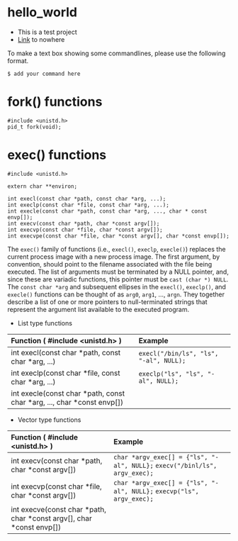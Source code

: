 # hello_world
* This is a test project
* [Link](./README.md) to nowhere 

To make a text box showing some commandlines, please use the following format. 
```
$ add your command here
```

# fork() functions
```
#include <unistd.h>
pid_t fork(void);
```

# exec() functions
```
#include <unistd.h>

extern char **environ;

int execl(const char *path, const char *arg, ...);
int execlp(const char *file, const char *arg, ...);
int execle(const char *path, const char *arg, ..., char * const envp[]);
int execv(const char *path, char *const argv[]);
int execvp(const char *file, char *const argv[]);
int execvpe(const char *file, char *const argv[], char *const envp[]);
```
The `exec()` family of functions (i.e., `execl()`, `execlp`, `execle()`) replaces the current process image with a new process image.
The first argument, by convention, should point to the filename associated with the file being executed.
The list of arguments must be terminated by a NULL pointer, and, since these are variadic functions, this pointer must be `cast (char *) NULL`.
The `const char *arg` and subsequent ellipses in the `execl()`, `execlp()`, and `execle()` functions can be thought of as `arg0`, `arg1`, ..., `argn`. They together describe a list of one or more pointers to null-terminated strings that represent the argument list available to the executed program.

* List type functions

|      Function ( #include <unistd.h> )                                    |  Example                                   |
|:-------------------------------------------------------------------------|:-------------------------------------------|
| int execl(const char *path, const char *arg, ...)                        | `execl("/bin/ls", "ls", "-al", NULL);`     |
| int execlp(const char *file, const char *arg, ...)                       | `execlp("ls", "ls", "-al", NULL);`         |
| int execle(const char *path, const char *arg, ..., char *const envp[])   |   |

* Vector type functions

|      Function ( #include <unistd.h> )                                    |  Example                                   |
|:-------------------------------------------------------------------------|:-------------------------------------------|
| int execv(const char *path, char *const argv[])                          | `char *argv_exec[] = {"ls", "-al", NULL};` `execv("/binl/ls", argv_exec);` |
| int execvp(const char *file, char *const argv[])                         | `char *argv_exec[] = {"ls", "-al", NULL};` `execvp("ls", argv_exec);` |
| int execve(const char *path, char *const argv[], char *const envp[])     |   |
